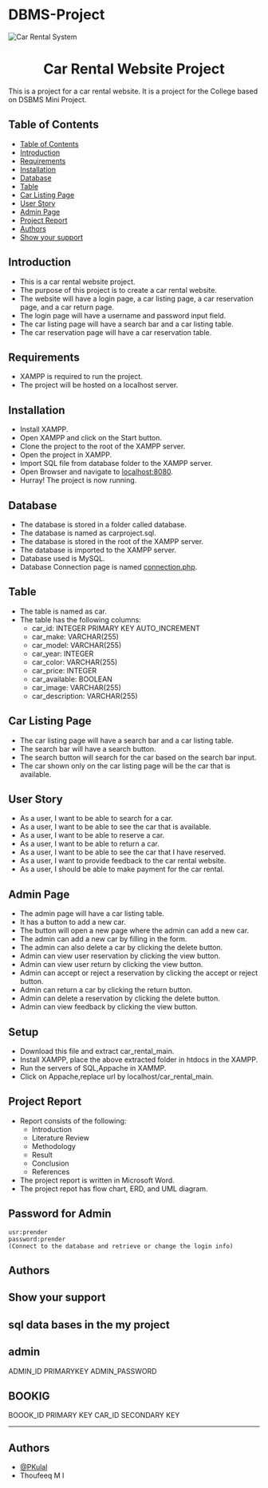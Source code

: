 # DBMS-Project
![Car Rental System](https://blogger.googleusercontent.com/img/b/R29vZ2xl/AVvXsEjxjnyFGiwBw7dbmjqZsRd7TABPaije9_h4zs546-md2Of6fghS4fhlMuUmzy0N5HwBAu1hKPKnl8N_VVQRkXzDiE3PoFXAaNSBEiQ5nl4r9F4rBcu6Ybq3ezvMyGyK19aT17Yosr_HzeZHRhxn_GP7pCqh2Zh2lHx3TGmBHKTBBc20C8Kf44cjVcKRYA/s600/car%20rental.gif)

<h1 align="center">Car Rental Website Project</h1>  
This is a project for a car rental website. It is a project for the College  based on DSBMS Mini Project.

## Table of Contents

- [Table of Contents](#table-of-contents)
- [Introduction](#introduction)
- [Requirements](#requirements)
- [Installation](#installation)
- [Database](#database)
- [Table](#table)
- [Car Listing Page](#car-listing-page)
- [User Story](#user-story)
- [Admin Page](#admin-page)
- [Project Report](#project-report)
- [Authors](#authors)
- [Show your support](#show-your-support)


## Introduction

- This is a car rental website project.
- The purpose of this project is to create a car rental website.
- The website will have a login page, a car listing page, a car reservation page, and a car return page.
- The login page will have a username and password input field.
- The car listing page will have a search bar and a car listing table.
- The car reservation page will have a car reservation table.

## Requirements

- XAMPP is required to run the project.
- The project will be hosted on a localhost server.

##  Installation

- Install XAMPP.
- Open XAMPP and click on the Start button.
- Clone the project to the root of the XAMPP server.
- Open the project in XAMPP.
- Import SQL file from database folder to the XAMPP server.
- Open Browser and navigate to [localhost:8080](localhost:8080).
- Hurray! The project is now running.

##  Database

- The database is stored in a folder called database.
- The database is named as carproject.sql.
- The database is stored in the root of the XAMPP server.
- The database is imported to the XAMPP server.
- Database used is MySQL.
- Database Connection page is named [connection.php](/connection.php).

## Table

- The table is named as car.
- The table has the following columns:
    - car_id: INTEGER PRIMARY KEY AUTO_INCREMENT
    - car_make: VARCHAR(255)
    - car_model: VARCHAR(255)
    - car_year: INTEGER
    - car_color: VARCHAR(255)
    - car_price: INTEGER
    - car_available: BOOLEAN
    - car_image: VARCHAR(255)
    - car_description: VARCHAR(255)

##  Car Listing Page

- The car listing page will have a search bar and a car listing table.
- The search bar will have a search button.
- The search button will search for the car based on the search bar input.
- The car shown only on the car listing page will be the car that is available.

## User Story

- As a user, I want to be able to search for a car.
- As a user, I want to be able to see the car that is available.
- As a user, I want to be able to reserve a car.
- As a user, I want to be able to return a car.
- As a user, I want to be able to see the car that I have reserved.
- As a user, I want to provide feedback to the car rental website.
- As a user, I should be able to make payment for the car rental.

## Admin Page

- The admin page will have a car listing table.
- It has a button to add a new car.
- The button will open a new page where the admin can add a new car.
- The admin can add a new car by filling in the form.
- The admin can also delete a car by clicking the delete button.
- Admin can view user reservation by clicking the view button.
- Admin can view user return by clicking the view button.
- Admin can accept or reject a reservation by clicking the accept or reject button.
- Admin can return a car by clicking the return button.
- Admin can delete a reservation by clicking the delete button.
- Admin can view feedback by clicking the view button.

## Setup

- Download this file and extract car_rental_main.
- Install XAMPP, place the above extracted folder in htdocs in the XAMPP.
- Run the servers of SQL,Appache in XAMMP.
- Click on Appache,replace url by localhost/car_rental_main.




## Project Report

- Report consists of the following:
    - Introduction
    - Literature Review
    - Methodology
    - Result
    - Conclusion
    - References
- The project report is written in Microsoft Word.
- The project repot has flow chart, ERD, and UML diagram.

##  Password for Admin
    usr:prender
    password:prender
    (Connect to the database and retrieve or change the login info)




## Authors 


## Show your support
## sql data bases in the my project



   ## admin
   ADMIN_ID     PRIMARYKEY
   ADMIN_PASSWORD


   ## BOOKIG 
   BOOOK_ID     PRIMARY KEY
   CAR_ID      SECONDARY KEY
   


***




## Authors

- [@PKulal](https://github.com/PKulal)
- Thoufeeq M I

